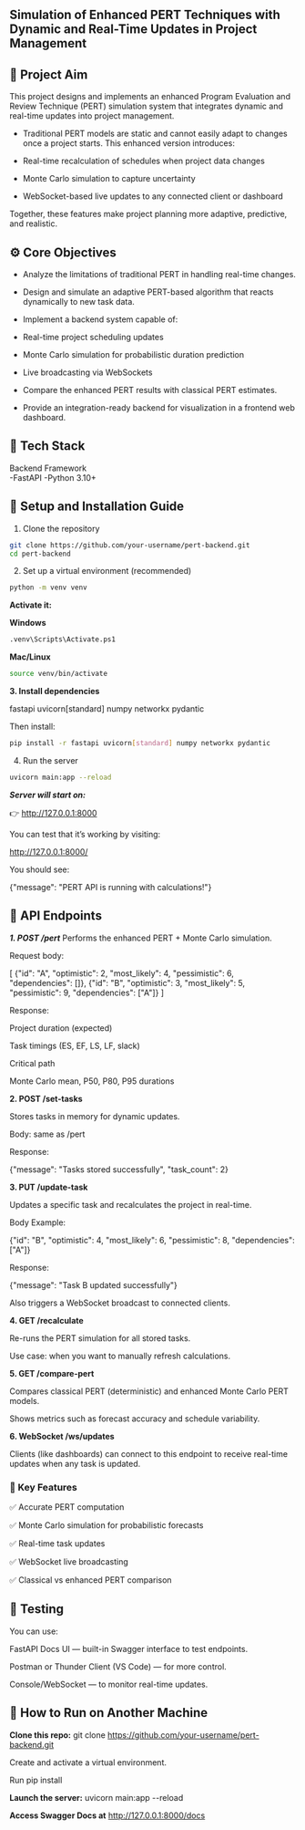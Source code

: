 ## Simulation of Enhanced PERT Techniques with Dynamic and Real-Time Updates in Project Management

## 🎯 Project Aim

This project designs and implements an enhanced Program Evaluation and Review Technique (PERT) simulation system that integrates dynamic and real-time updates into project management.

- Traditional PERT models are static and cannot easily adapt to changes once a project starts.
This enhanced version introduces:

- Real-time recalculation of schedules when project data changes

- Monte Carlo simulation to capture uncertainty

- WebSocket-based live updates to any connected client or dashboard

Together, these features make project planning more adaptive, predictive, and realistic.

## ⚙️ Core Objectives

- Analyze the limitations of traditional PERT in handling real-time changes.

- Design and simulate an adaptive PERT-based algorithm that reacts dynamically to new task data.

- Implement a backend system capable of:

- Real-time project scheduling updates

- Monte Carlo simulation for probabilistic duration prediction

- Live broadcasting via WebSockets

- Compare the enhanced PERT results with classical PERT estimates.

- Provide an integration-ready backend for visualization in a frontend web dashboard.

## 🧩 Tech Stack
Backend Framework	
-FastAPI
-Python 3.10+	


## 🚀 Setup and Installation Guide
1. Clone the repository

```bash
git clone https://github.com/your-username/pert-backend.git
cd pert-backend
```

2. Set up a virtual environment (recommended)

```bash
python -m venv venv
```

**Activate it:**

**Windows**

```bash
.venv\Scripts\Activate.ps1
```

**Mac/Linux**

```bash
source venv/bin/activate
```

**3. Install dependencies**

fastapi
uvicorn[standard]
numpy
networkx
pydantic


Then install:

```bash
pip install -r fastapi uvicorn[standard] numpy networkx pydantic
```

4. Run the server

```bash
uvicorn main:app --reload
```

***Server will start on:***

👉 http://127.0.0.1:8000

You can test that it’s working by visiting:

http://127.0.0.1:8000/


You should see:

{"message": "PERT API is running with calculations!"}

## 📡 API Endpoints

***1. POST /pert***
Performs the enhanced PERT + Monte Carlo simulation.

Request body:

[
  {"id": "A", "optimistic": 2, "most_likely": 4, "pessimistic": 6, "dependencies": []},
  {"id": "B", "optimistic": 3, "most_likely": 5, "pessimistic": 9, "dependencies": ["A"]}
]


Response:

Project duration (expected)

Task timings (ES, EF, LS, LF, slack)

Critical path

Monte Carlo mean, P50, P80, P95 durations

**2. POST /set-tasks**

Stores tasks in memory for dynamic updates.

Body: same as /pert

Response:

{"message": "Tasks stored successfully", "task_count": 2}

**3. PUT /update-task**

Updates a specific task and recalculates the project in real-time.

Body Example:

{"id": "B", "optimistic": 4, "most_likely": 6, "pessimistic": 8, "dependencies": ["A"]}


Response:

{"message": "Task B updated successfully"}


Also triggers a WebSocket broadcast to connected clients.

**4. GET /recalculate**

Re-runs the PERT simulation for all stored tasks.

Use case: when you want to manually refresh calculations.

**5. GET /compare-pert**

Compares classical PERT (deterministic) and enhanced Monte Carlo PERT models.

Shows metrics such as forecast accuracy and schedule variability.

**6. WebSocket /ws/updates**

Clients (like dashboards) can connect to this endpoint to receive real-time updates when any task is updated.





### 🧩 Key Features

✅ Accurate PERT computation

✅ Monte Carlo simulation for probabilistic forecasts

✅ Real-time task updates

✅ WebSocket live broadcasting

✅ Classical vs enhanced PERT comparison

## 🧪 Testing

You can use:

FastAPI Docs UI
 — built-in Swagger interface to test endpoints.

Postman or Thunder Client (VS Code) — for more control.

Console/WebSocket — to monitor real-time updates.


## 📘 How to Run on Another Machine

**Clone this repo:**
git clone https://github.com/your-username/pert-backend.git

Create and activate a virtual environment.



Run pip install 

**Launch the server:**
uvicorn main:app --reload

**Access Swagger Docs at**
http://127.0.0.1:8000/docs
